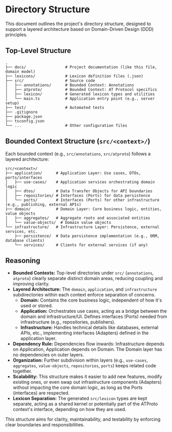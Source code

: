 # Directory Structure

This document outlines the project's directory structure, designed to support a layered architecture based on Domain-Driven Design (DDD) principles.

## Top-Level Structure

```
.
├── docs/                 # Project documentation (like this file, domain model)
├── lexicons/             # Lexicon definition files (.json)
├── src/                  # Source code
│   ├── annotations/      # Bounded Context: Annotations
│   ├── atproto/          # Bounded Context: AT Protocol specifics
│   ├── lexicon/          # Generated lexicon types and utilities
│   └── main.ts           # Application entry point (e.g., server setup)
├── test/                 # Automated tests
├── .gitignore
├── package.json
├── tsconfig.json
└── ...                   # Other configuration files
```

## Bounded Context Structure (`src/<context>/`)

Each bounded context (e.g., `src/annotations`, `src/atproto`) follows a layered architecture:

```
src/<context>/
├── application/      # Application Layer: Use cases, DTOs, ports/interfaces
│   ├── use-cases/    # Application services orchestrating domain logic
│   ├── dtos/         # Data Transfer Objects for API boundaries
│   ├── repositories/ # Interfaces (Ports) for data persistence
│   └── ports/        # Interfaces (Ports) for other infrastructure (e.g., publishing, external APIs)
├── domain/           # Domain Layer: Core business logic, entities, value objects
│   ├── aggregates/   # Aggregate roots and associated entities
│   └── value-objects/  # Domain value objects
└── infrastructure/   # Infrastructure Layer: Persistence, external services, etc.
    ├── persistence/  # Data persistence implementation (e.g., ORM, database clients)
    └── services/     # Clients for external services (if any)
```

## Reasoning

*   **Bounded Contexts:** Top-level directories under `src/` (`annotations`, `atproto`) clearly separate distinct domain areas, reducing coupling and improving clarity.
*   **Layered Architecture:** The `domain`, `application`, and `infrastructure` subdirectories within each context enforce separation of concerns.
    *   **Domain:** Contains the core business logic, independent of how it's used or stored.
    *   **Application:** Orchestrates use cases, acting as a bridge between the domain and infrastructure/UI. Defines interfaces (Ports) needed from infrastructure (e.g., repositories, publishers).
    *   **Infrastructure:** Handles technical details like databases, external APIs, etc., implementing interfaces (Adapters) defined in the application layer.
*   **Dependency Rule:** Dependencies flow inwards: Infrastructure depends on Application, Application depends on Domain. The Domain layer has no dependencies on outer layers.
*   **Organization:** Further subdivision within layers (e.g., `use-cases`, `aggregates`, `value-objects`, `repositories`, `ports`) keeps related code together.
*   **Scalability:** This structure makes it easier to add new features, modify existing ones, or even swap out infrastructure components (Adapters) without impacting the core domain logic, as long as the Ports (interfaces) are respected.
*   **Lexicon Separation:** The generated `src/lexicon` types are kept separate, acting as a shared kernel or potentially part of the ATProto context's interface, depending on how they are used.

This structure aims for clarity, maintainability, and testability by enforcing clear boundaries and responsibilities.
